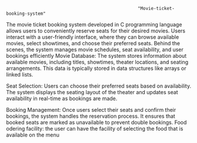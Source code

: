                                                      "Movie-ticket-booking-system" 
 The movie ticket booking system developed in C programming language allows users to conveniently reserve seats for their desired movies. Users interact with a user-friendly interface, where they can browse available movies, select showtimes, and choose their preferred seats. Behind the scenes, the system manages movie schedules, seat availability, and user bookings efficiently
 Movie Database: The system stores information about available movies, including titles, showtimes, theater locations, and seating arrangements. This data is typically stored in data structures like arrays or linked lists.

Seat Selection: Users can choose their preferred seats based on availability. The system displays the seating layout of the theater and updates seat availability in real-time as bookings are made.

Booking Management: Once users select their seats and confirm their bookings, the system handles the reservation process. It ensures that booked seats are marked as unavailable to prevent double bookings.
Food odering facility: the user can have the facility of selecting the food that is available on the menu
